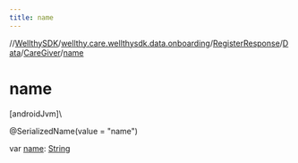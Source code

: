 ```yaml
---
title: name
---
```

//[WellthySDK](../../../../../index.html)/[wellthy.care.wellthysdk.data.onboarding](../../../index.html)/[RegisterResponse](../../index.html)/[Data](../index.html)/[CareGiver](index.html)/[name](name.html)



# name



[androidJvm]\




@SerializedName(value = "name")



var [name](name.html): [String](https://kotlinlang.org/api/latest/jvm/stdlib/kotlin/-string/index.html)




